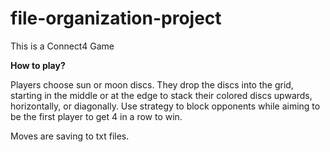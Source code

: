 # file-organization-project

This is a Connect4 Game 

**How to play?**

Players choose sun or moon discs. They drop the discs into the grid, starting in the middle or 
at the edge to stack their colored discs upwards, horizontally, or diagonally. Use strategy to 
block opponents while aiming to be the first player to get 4 in a row to win.

Moves are saving to txt files.

